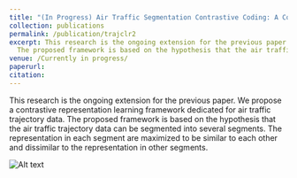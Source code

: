 ```yaml
---
title: "(In Progress) Air Traffic Segmentation Contrastive Coding: A Contrastive Representation Learning Framework for Air Traffic Trajectory Data"
collection: publications
permalink: /publication/trajclr2
excerpt: This research is the ongoing extension for the previous paper. We propose a contrastive representation learning framework dedicated for air traffic trajectory data. 
  The proposed framework is based on the hypothesis that the air traffic trajectory data can be segmented into several segments. The representation in each segment are maximized to be similar to each other and dissimilar to the representation in other segments.
venue: /Currently in progress/
paperurl: 
citation: 
---
```


This research is the ongoing extension for the previous paper. We propose a contrastive representation learning framework dedicated for air traffic trajectory data. The proposed framework is based on the hypothesis that the air traffic trajectory data can be segmented into several segments. The representation in each segment are maximized to be similar to each other and dissimilar to the representation in other segments.

![Alt text](http://petchthwr.github.io/images/trajclr2.png)